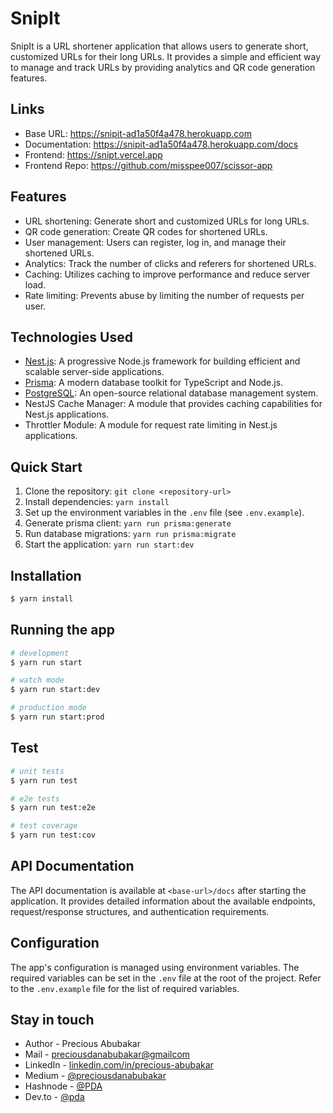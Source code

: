# SnipIt

SnipIt is a URL shortener application that allows users to generate short, customized URLs for their long URLs. It provides a simple and efficient way to manage and track URLs by providing analytics and QR code generation features.

## Links
- Base URL: https://snipit-ad1a50f4a478.herokuapp.com
- Documentation: https://snipit-ad1a50f4a478.herokuapp.com/docs
- Frontend: https://snipt.vercel.app
- Frontend Repo: https://github.com/misspee007/scissor-app

## Features

- URL shortening: Generate short and customized URLs for long URLs.
- QR code generation: Create QR codes for shortened URLs.
- User management: Users can register, log in, and manage their shortened URLs.
- Analytics: Track the number of clicks and referers for shortened URLs.
- Caching: Utilizes caching to improve performance and reduce server load.
- Rate limiting: Prevents abuse by limiting the number of requests per user.

## Technologies Used

- [Nest.js](https://github.com/nestjs/nest): A progressive Node.js framework for building efficient and scalable server-side applications.
- [Prisma](https://www.prisma.io): A modern database toolkit for TypeScript and Node.js.
- [PostgreSQL](https://www.postgresql.org): An open-source relational database management system.
- NestJS Cache Manager: A module that provides caching capabilities for Nest.js applications.
- Throttler Module: A module for request rate limiting in Nest.js applications.

## Quick Start

1. Clone the repository: `git clone <repository-url>`
2. Install dependencies: `yarn install`
3. Set up the environment variables in the `.env` file (see `.env.example`).
4. Generate prisma client: `yarn run prisma:generate`
5. Run database migrations: `yarn run prisma:migrate`
6. Start the application: `yarn run start:dev`

## Installation

```bash
$ yarn install
```

## Running the app

```bash
# development
$ yarn run start

# watch mode
$ yarn run start:dev

# production mode
$ yarn run start:prod
```

## Test

```bash
# unit tests
$ yarn run test

# e2e tests
$ yarn run test:e2e

# test coverage
$ yarn run test:cov
```

## API Documentation

The API documentation is available at `<base-url>/docs` after starting the application. It provides detailed information about the available endpoints, request/response structures, and authentication requirements.

## Configuration

The app's configuration is managed using environment variables. The required variables can be set in the `.env` file at the root of the project. Refer to the `.env.example` file for the list of required variables.

<!-- ## License

This project is licensed under the [MIT License](LICENSE). -->


## Stay in touch

- Author - Precious Abubakar
- Mail - [preciousdanabubakar@gmailcom](mailto:preciousdanabubakar@gmailcom)
- LinkedIn - [linkedin.com/in/precious-abubakar](https://linkedin.com/in/precious-abubakar)
- Medium - [@preciousdanabubakar](https://medium.com/@preciousdanabubakar)
- Hashnode - [@PDA](https://hashnode.com/@PDA)
- Dev.to - [@pda](https://dev.to/pda)
